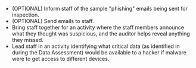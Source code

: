 
  * (OPTIONAL) Inform staff of the sample "phishing" emails being sent for inspection.
  * (OPTIONAL) Send emails to staff.
  * Bring staff together for an activity where the staff members announce what they thought was suspicious, and the auditor helps reveal anything they missed.
  * Lead staff in an activity identifying what critical data (as identified in during the Data Assessment) would be available to a hacker if malware were to get access to different devices.
